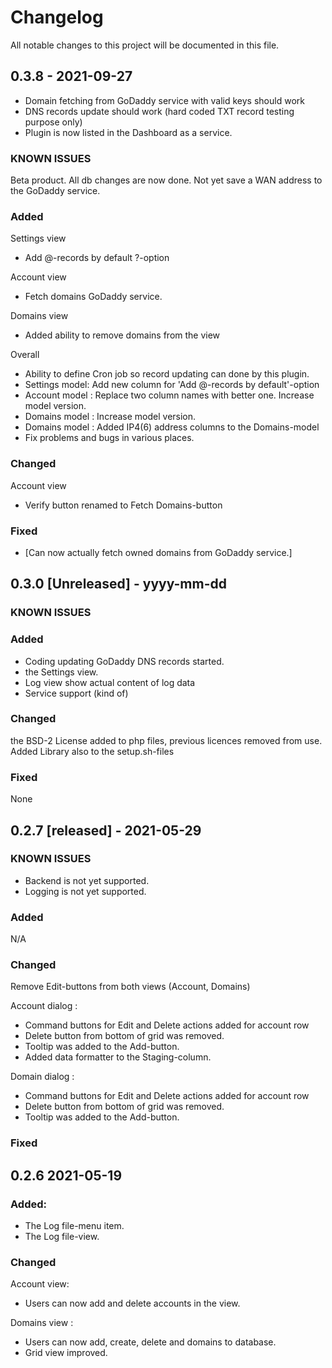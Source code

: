 # Changelog

All notable changes to this project will be documented in this file.

## 0.3.8 - 2021-09-27

* Domain fetching from GoDaddy service with valid keys should work 
* DNS records update should work (hard coded TXT record testing purpose only)
* Plugin is now listed in the Dashboard as a service.

### KNOWN ISSUES

Beta product. All db changes are now done. 
Not yet save a WAN address to the GoDaddy service.   

### Added

Settings view

- Add @-records by default ?-option

Account view

- Fetch domains GoDaddy service.

Domains view

- Added ability to remove domains from the view

Overall

- Ability to define Cron job so record updating can done by this plugin.
- Settings model: Add new column for 'Add @-records by default'-option
- Account model : Replace two column names with better one. Increase model version.
- Domains model : Increase model version.
- Domains model : Added IP4(6) address columns to the Domains-model
- Fix problems and bugs in various places.

### Changed

Account view

- Verify button renamed to Fetch Domains-button

### Fixed

- [Can now actually fetch owned domains from GoDaddy service.]

## 0.3.0 [Unreleased] - yyyy-mm-dd

### KNOWN ISSUES

### Added

- Coding updating GoDaddy DNS records started.
- the Settings view.
- Log view show actual content of log data
- Service support (kind of)

### Changed

the BSD-2 License added to php files, previous licences removed from use. Added Library also to the setup.sh-files

### Fixed

None

## 0.2.7 [released] - 2021-05-29

### KNOWN ISSUES

- Backend is not yet supported.
- Logging is not yet supported.

### Added

N/A

### Changed

Remove Edit-buttons from both views (Account, Domains)

Account dialog :

- Command buttons for Edit and Delete actions added for account row
- Delete button from bottom of grid was removed.
- Tooltip was added to the Add-button.
- Added data formatter to the Staging-column.

Domain dialog :

- Command buttons for Edit and Delete actions added for account row
- Delete button from bottom of grid was removed.
- Tooltip was added to the Add-button.

### Fixed

## 0.2.6   2021-05-19

### Added:

- The Log file-menu item.
- The Log file-view.

### Changed

Account view:

- Users can now add and delete accounts in the view.

Domains view :

- Users can now add, create, delete and domains to database.
- Grid view improved. 
